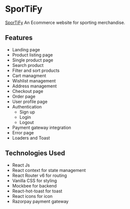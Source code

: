 # SporTiFy

[SporTiFy]() An Ecommerce website for sporting merchandise.

## Features

- Landing page
- Product listing page
- Single product page
- Search product
- Filter and sort products
- Cart managment
- Wishlist management
- Address management
- Checkout page
- Order page
- User profile page
- Authentication
  - Sign up
  - Login
  - Logout
- Payment gateway integration
- Error page
- Loaders and Toast

## Technologies Used

- React Js
- React context for state management
- React Router v6 for routing
- Vanilla CSS for styling
- Mockbee for backend
- React-hot-toast for toast
- React icons for icon
- Razorpay payment gateway
